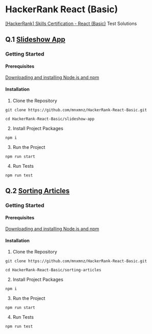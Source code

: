 # HackerRank React (Basic)

[[HackerRank] Skills Certification - React (Basic)](https://www.hackerrank.com/skills-verification) Test Solutions

##  Q.1 [Slideshow App](https://github.com/mnxmnz/HackerRank-React-Basic/tree/main/slideshow-app)

### Getting Started

#### Prerequisites

[Downloading and installing Node.js and npm](https://docs.npmjs.com/downloading-and-installing-node-js-and-npm)

#### Installation

1. Clone the Repository

```
git clone https://github.com/mnxmnz/HackerRank-React-Basic.git
```

```
cd HackerRank-React-Basic/slideshow-app
```

2. Install Project Packages

```
npm i
```

3. Run the Project

```
npm run start
```

4. Run Tests

```
npm run test
```

##  Q.2 [Sorting Articles](https://github.com/mnxmnz/HackerRank-React-Basic/tree/main/sorting-articles)

### Getting Started

#### Prerequisites

[Downloading and installing Node.js and npm](https://docs.npmjs.com/downloading-and-installing-node-js-and-npm)

#### Installation

1. Clone the Repository

```
git clone https://github.com/mnxmnz/HackerRank-React-Basic.git
```

```
cd HackerRank-React-Basic/sorting-articles
```

2. Install Project Packages

```
npm i
```

3. Run the Project

```
npm run start
```

4. Run Tests

```
npm run test
```

